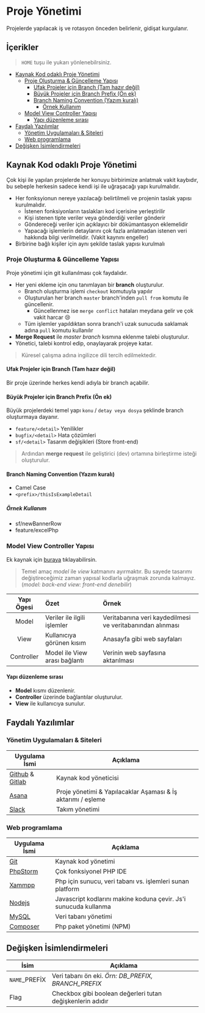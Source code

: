 # Proje Yönetimi <!-- omit in toc -->

Projelerde yapılacak iş ve rotasyon önceden belirlenir, gidişat kurgulanır.

## İçerikler <!-- omit in toc -->

> `HOME` tuşu ile yukarı yönlenebilrsiniz.

- [Kaynak Kod odaklı Proje Yönetimi](#kaynak-kod-odakl%C4%B1-proje-y%C3%B6netimi)
  - [Proje Oluşturma & Güncelleme Yapısı](#proje-olu%C5%9Fturma--g%C3%BCncelleme-yap%C4%B1s%C4%B1)
    - [Ufak Projeler için Branch (Tam hazır değil)](#ufak-projeler-i%C3%A7in-branch-tam-haz%C4%B1r-de%C4%9Fil)
    - [Büyük Projeler için Branch Prefix (Ön ek)](#b%C3%BCy%C3%BCk-projeler-i%C3%A7in-branch-prefix-%C3%B6n-ek)
    - [Branch Naming Convention (Yazım kuralı)](#branch-naming-convention-yaz%C4%B1m-kural%C4%B1)
      - [Örnek Kullanım](#%C3%B6rnek-kullan%C4%B1m)
  - [Model View Controller Yapısı](#model-view-controller-yap%C4%B1s%C4%B1)
    - [Yapı düzenleme sırası](#yap%C4%B1-d%C3%BCzenleme-s%C4%B1ras%C4%B1)
- [Faydalı Yazılımlar](#faydal%C4%B1-yaz%C4%B1l%C4%B1mlar)
  - [Yönetim Uygulamaları & Siteleri](#y%C3%B6netim-uygulamalar%C4%B1--siteleri)
  - [Web programlama](#web-programlama)
- [Değişken İsimlendirmeleri](#de%C4%9Fi%C5%9Fken-i%CC%87simlendirmeleri)

## Kaynak Kod odaklı Proje Yönetimi

Çok kişi ile yapılan projelerde her konuyu birbirimize anlatmak vakit kaybıdır, bu sebeple herkesin sadece kendi işi ile uğraşacağı yapı kurulmalıdır.

- Her fonksyionun nereye yazılacağı belirtilmeli ve projenin taslak yapısı kurulmalıdır.
  - İstenen fonksiyonların taslakları kod içerisine yerleştirilir
  - Kişi istenen tipte veriler veya gönderdiği veriler gönderir
  - Göndereceği veriler için açıklayıcı bir dökümantasyon eklemelidir
  - Yapacağı işlemlerin detaylarını çok fazla anlatmadan istenen veri hakkında bilgi verilmelidir. (Vakit kaynını engeller)
- Birbirine bağlı kişiler için aynı şekilde taslak yapısı kurulmalı

### Proje Oluşturma & Güncelleme Yapısı

Proje yönetimi için git kullanılması çok faydalıdır.

- Her yeni ekleme için onu tanımlayan bir **branch** oluşturulur.
  - Branch oluşturma işlemi `checkout` komutuyla yapılır
  - Oluşturulan her branch `master` branch'inden `pull from` komutu ile güncellenir.
    - Güncellenmez ise `merge conflict` hataları meydana gelir ve çok vakit harcar 😢
  - Tüm işlemler yapıldıktan sonra branch'i uzak sunucuda saklamak adına `pull` komutu kullanılır
- **Merge Request** ile *master branch* kısmına eklenme talebi oluşturulur.
- Yönetici, talebi kontrol edip, onaylayarak projeye katar.

> Küresel çalışma adına ingilizce dili tercih edilmektedir.

#### Ufak Projeler için Branch (Tam hazır değil)

Bir proje üzerinde herkes kendi adıyla bir branch açabilir.

#### Büyük Projeler için Branch Prefix (Ön ek)

Büyük projelerdeki temel yapı `konu` / `detay veya dosya` şeklinde branch oluşturmaya dayanır.

- `feature/<detail>` Yenilikler
- `bugfix/<detail>` Hata çözümleri
- `sf/<detail>` Tasarım değişikleri (Store front-end)

> Ardından **merge request** ile geliştirici (dev) ortamına birleştirme isteği oluşturulur.

#### Branch Naming Convention (Yazım kuralı)

- Camel Case
- `<prefix>/thisIsExampleDetail`

##### Örnek Kullanım

- sf/newBannerRow
- feature/excelPhp

### Model View Controller Yapısı

Ek kaynak için [buraya](https://blog.koddit.com/yazilim/mvc-nedir-gercek-orneklerle-mvc-nedir-anlayalim/) tıklayabilirsin.

> Temel amaç *model* ile *view* katmanını ayırmaktır. Bu sayede tasarımı değiştireceğimiz zaman yapısal kodlarla uğraşmak zorunda kalmayız. (*model: back-end view: front-end denebilir*)

| Yapı Ögesi | Özet                          | Örnek                                                     |
| :--------: | :---------------------------- | :-------------------------------------------------------- |
|   Model    | Veriler ile ilgili işlemler   | Veritabanına veri kaydedilmesi ve veritabanından alınması |
|    View    | Kullanıcıya görünen kısım     | Anasayfa gibi web sayfaları                               |
| Controller | Model ile View arası bağlantı | Verinin web sayfasına aktarılması                         |

#### Yapı düzenleme sırası

- **Model** kısmı düzenlenir.
- **Controller** üzerinde bağlantılar oluşturulur.
- **View** ile kullanıcıya sunulur.

## Faydalı Yazılımlar

### Yönetim Uygulamaları & Siteleri

| Uygulama İsmi                                                | Açıklama                                                     |
| ------------------------------------------------------------ | ------------------------------------------------------------ |
| [Github](https://github.com/) & [Gitlab](https://gitlab.com) | Kaynak kod yöneticisi                                        |
| [Asana](https://asana.com/)                                  | Proje yönetimi & Yapılacaklar Aşaması & İş aktarımı / eşleme |
| [Slack](https://slack.com/)                                  | Takım yönetimi                                               |

### Web programlama

| Uygulama İsmi                                                            | Açıklama                                                         |
| ------------------------------------------------------------------------ | ---------------------------------------------------------------- |
| [Git](https://git-scm.com/downloads)                                     | Kaynak kod yönetimi                                              |
| [PhpStorm](https://www.jetbrains.com/phpstorm/download/#section=windows) | Çok fonksiyonel PHP IDE                                          |
| [Xammpp](https://www.apachefriends.org/tr/download.html)                 | Php için sunucu, veri tabanı vs. işlemleri sunan platform        |
| [Nodejs](https://nodejs.org/en/download/)                                | Javascript kodlarını makine koduna çevir. Js'i sunucuda kullanma |
| [MySQL](https://www.mysql.com/downloads/)                                | Veri tabanı yönetimi                                             |
| [Composer](https://getcomposer.org/download/)                            | Php paket yönetimi (NPM)                                         | Nodejs) gibi |

## Değişken İsimlendirmeleri

| İsim          | Açıklama                                                   |
| ------------- | ---------------------------------------------------------- |
| `NAME`_PREFİX | Veri tabanı ön eki. *Örn: DB_PREFIX, BRANCH_PREFIX*        |
| Flag          | Checkbox gibi boolean değerleri tutan değişkenlerin adıdır |
